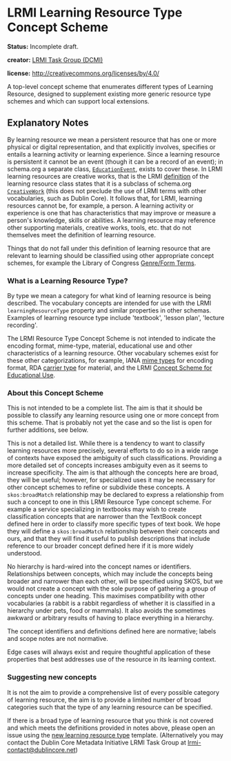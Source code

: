 # LRMI Learning Resource Type Concept Scheme
**Status:** Incomplete draft.

**creator:** [LRMI Task Group (DCMI)](https://www.dublincore.org/groups/lrmi-task-group/)

**license:** http://creativecommons.org/licenses/by/4.0/

A top-level concept scheme that enumerates different types of Learning Resource, designed to supplement existing more generic resource type schemes and which can support local extensions.

## Explanatory Notes

By  learning resource we mean a persistent resource that has one or more physical or digital representation, and that explicitly involves, specifies or entails a learning activity or learning experience.  Since a learning resource is persistent it cannot be an event (though it can be a record of an event); in schema.org a separate class, [`EducationEvent`](https://schema.org/EducationEvent), exists to cover these. In LRMI learning resources are creative works, that is the LRMI [definition](https://www.dublincore.org/specifications/lrmi/lrmi_terms/2020-11-12/#LearningResource) of the learning resource class states that it is a subclass of schema.org [`CreativeWork`](https://schema.org/CreativeWork) (this does not preclude the use of LRMI terms with other vocabularies, such as Dublin Core). It follows that, for LRMI, learning resources cannot be, for example, a person. A learning activity or experience is one that has characteristics that may improve or measure a person's knowledge, skills or abilities. A learning resource may reference other supporting materials, creative works, tools, etc. that do not themselves meet the definition of learning resource.

Things that do not fall under this definition of learning resource that are relevant to learning should be classified using other appropriate concept schemes, for example the Library of Congress [Genre/Form Terms](https://id.loc.gov/authorities/genreForms.html).

### What is a Learning Resource Type?

By type we mean a category for what kind of learning resource is being described. The vocabulary concepts are intended for use with the LRMI `learningResourceType` property and similar properties in other schemas. Examples of learning resource type include 'textbook', 'lesson plan', 'lecture recording'.

The LRMI Resource Type Concept Scheme is not intended to indicate the encoding format, mime-type, material, educational use and other characteristics of a learning resource.  Other vocabulary schemes exist for these other categorizations, for example, IANA [mime types](http://www.iana.org/assignments/media-types/media-types.xhtml) for encoding format, RDA [carrier type](http://www.loc.gov/standards/valuelist/rdacarrier.html) for material, and the LRMI [Concept Scheme for Educational Use](https://www.dublincore.org/specifications/lrmi/concept_schemes/#educational-use).

### About this Concept Scheme
This is not intended to be a complete list. The aim is that it should be possible to classify any learning resource using one or more concept from this scheme. That is probably not yet the case and so the list is open for further additions, see below.

This is not a detailed list. While there is a tendency to want to classify learning resources more precisely, several efforts to do so in a wide range of contexts have exposed the ambiguity of such classifications. Providing a more detailed set of concepts increases ambiguity even as it seems to increase specificity. The aim is that although the concepts here are broad, they will be useful; however, for specialized uses it may be necessary for other concept schemes to refine or subdivide these concepts. A `skos:broadMatch` relationship may be declared to express a relationship from such a concept to one in this LRMI Resource Type concept scheme. For example a service specializing in textbooks may wish to create classification concepts that are narrower than the TextBook concept defined here in order to classify more specific types of text book. We hope they will define a `skos:broadMatch` relationship between their concepts and ours, and that they will find it useful to publish descriptions that include reference to our broader concept defined here if it is more widely understood.

No hierarchy is hard-wired into the concept names or identifiers. Relationships between concepts, which may include the concepts being broader and narrower than each other, will be specified using SKOS, but we would not create a concept with the sole purpose of gathering a group of concepts under one heading. This maximises compatibility with other vocabularies (a rabbit is a rabbit regardless of whether it is classified in a hierarchy under pets, food or mammals). It also avoids the sometimes awkward or arbitrary results of having to place everything in a hierarchy.

The concept identifiers and definitions defined here are normative; labels and scope notes are not normative.

Edge cases will always exist and require thoughtful application of these properties that best addresses use of the resource in its learning context.

### Suggesting new concepts
It is not the aim to provide a comprehensive list of every possible category of learning resource, the aim is to provide a limited number of broad categories such that the type of any learning resource can be specified.

If there is a broad type of learning resource that you think is not covered and which meets the definitions provided in notes above, please open an issue using the [new learning resource type](https://github.com/dcmi/lrmi/issues/new?assignees=philbarker&labels=enhancement%2C+LearningResourceTypes&template=new-learning-resource-type.md&title=%5BNew+learning+resource+type%5D) template.
(Alternatively you may contact the Dublin Core Metadata Initiative LRMI Task Group at lrmi-contact@dublincore.net)

